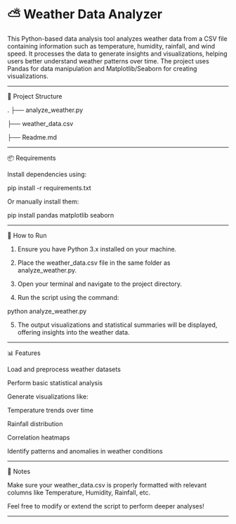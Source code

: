 
# ⛅ Weather Data Analyzer

This Python-based data analysis tool analyzes weather data from a CSV file containing information such as temperature, humidity, rainfall, and wind speed.
It processes the data to generate insights and visualizations, helping users better understand weather patterns over time.
The project uses Pandas for data manipulation and Matplotlib/Seaborn for creating visualizations.


---

📂 Project Structure

.
├── analyze_weather.py

├── weather_data.csv

├── Readme.md


---

📦 Requirements

Install dependencies using:

pip install -r requirements.txt

Or manually install them:

pip install pandas matplotlib seaborn


---

🚀 How to Run

1. Ensure you have Python 3.x installed on your machine.


2. Place the weather_data.csv file in the same folder as analyze_weather.py.


3. Open your terminal and navigate to the project directory.


4. Run the script using the command:



python analyze_weather.py

5. The output visualizations and statistical summaries will be displayed, offering insights into the weather data.




---

📊 Features

Load and preprocess weather datasets

Perform basic statistical analysis

Generate visualizations like:

Temperature trends over time

Rainfall distribution

Correlation heatmaps


Identify patterns and anomalies in weather conditions



---

📌 Notes

Make sure your weather_data.csv is properly formatted with relevant columns like Temperature, Humidity, Rainfall, etc.

Feel free to modify or extend the script to perform deeper analyses!



---

